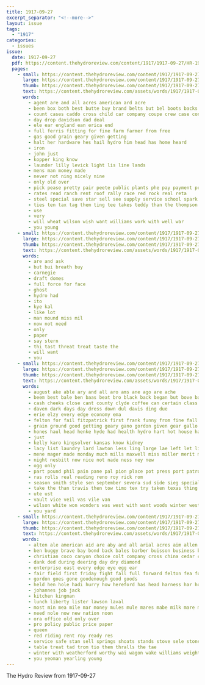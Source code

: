 ```yaml
---
title: 1917-09-27
excerpt_separator: "<!--more-->"
layout: issue
tags:
  - "1917"
categories:
  - issues
issue:
  date: 1917-09-27
  pdf: https://content.thehydroreview.com/content/1917/1917-09-27/HR-1917-09-27.pdf
  pages:
    - small: https://content.thehydroreview.com/content/1917/1917-09-27/small/HR-1917-09-27-01.jpg
      large: https://content.thehydroreview.com/content/1917/1917-09-27/large/HR-1917-09-27-01.jpg
      thumb: https://content.thehydroreview.com/content/1917/1917-09-27/thumbnails/HR-1917-09-27-01.jpg
      text: https://content.thehydroreview.com/assets/words/1917/1917-09-27/HR-1917-09-27-01.txt
      words:
        - agent are and all acres american ard acre
        - been box both best butte buy brand belts but bel boots backs bonds bollinger big bring
        - count cases caddo cross child car company coupe crew case con come can
        - day drop davidson dad deal
        - ele ear england ean erica end
        - full ferris fitting for fine farm farmer from free
        - gas good grain geary given getting
        - halt her hardware hes hail hydro him head has home heard
        - iron
        - john just
        - kopper king know
        - launder lilly levick light lis line lands
        - mens man money made
        - never not ning nicely nine
        - only old over
        - pick pease pretty pair peete public plants phe pay payment profit price per
        - rates read ranch rent roof rally race red rock real reta
        - steel special save star sell see supply service school spark styles say sale small september sedan sam second sales
        - ties ten tax tag them ting tee takes teddy than the thompson
        - use
        - very
        - will wheat wilson wish want williams work with well war
        - you young
    - small: https://content.thehydroreview.com/content/1917/1917-09-27/small/HR-1917-09-27-02.jpg
      large: https://content.thehydroreview.com/content/1917/1917-09-27/large/HR-1917-09-27-02.jpg
      thumb: https://content.thehydroreview.com/content/1917/1917-09-27/thumbnails/HR-1917-09-27-02.jpg
      text: https://content.thehydroreview.com/assets/words/1917/1917-09-27/HR-1917-09-27-02.txt
      words:
        - are and ask
        - but bui breath buy
        - carnegie
        - draft domes
        - full force for face
        - ghost
        - hydro had
        - ito
        - kye kal
        - like lot
        - man mound miss mil
        - now not need
        - only
        - paper
        - say stern
        - thi tast threat treat taste the
        - will want
        - you
    - small: https://content.thehydroreview.com/content/1917/1917-09-27/small/HR-1917-09-27-03.jpg
      large: https://content.thehydroreview.com/content/1917/1917-09-27/large/HR-1917-09-27-03.jpg
      thumb: https://content.thehydroreview.com/content/1917/1917-09-27/thumbnails/HR-1917-09-27-03.jpg
      text: https://content.thehydroreview.com/assets/words/1917/1917-09-27/HR-1917-09-27-03.txt
      words:
        - august ake able ary and all aro ams ane ago are ache
        - beem best bale ben baas beat bro black back began but bove banks bute breckenridge bottle berry banka bonds been bread broom bradley bas business big bank box buy bunch
        - cash cheeks close cant county clyde coffee can certain class change cashier cream care corn cabbage cari collins comes che check car caddo city
        - daven dark days day dress down dul davis ding due
        - erie elzy every edge economy ema
        - felton for fail fitzpatrick first frank funny from fine fall figures fairly friday fair fund full foss friend
        - grain ground good getting geary gano gordon given gear gallo goods gonzales gallery
        - hones haul head henke hyde had health hydro hart hot house has
        - just
        - kelly karo kingsolver kansas know kidney
        - lacy list laundry lard lawton less ling large lae left let line ler limb lady liberty
        - mene mager made monday much mills maxwell miss miller merit minto mill mack more money mex most marvel mee mere marx
        - night nesbitt now nice not nade ness ney new
        - ogg only
        - part pound phil pain pane pal pion place pot press port patron porting park pledge pope price por potter public paes per pies
        - ras rolls real reading reno roy rick rom
        - season smith style sen september severa sud side sieg special state store small seal sunshine shaffner sal sept stull surplus stocks see save subject suit service second severe stock shoulder ser stand saturday sand seams starch soda sale soap
        - take the than travis then tow timo tex try taken texas thing train toni
        - ute ust
        - vault vice veil vas vile van
        - wilson white won wonders was west with want woods winter western way watt wit weak will wright williamson week while well win wheat work wife
        - you yard
    - small: https://content.thehydroreview.com/content/1917/1917-09-27/small/HR-1917-09-27-04.jpg
      large: https://content.thehydroreview.com/content/1917/1917-09-27/large/HR-1917-09-27-04.jpg
      thumb: https://content.thehydroreview.com/content/1917/1917-09-27/thumbnails/HR-1917-09-27-04.jpg
      text: https://content.thehydroreview.com/assets/words/1917/1917-09-27/HR-1917-09-27-04.txt
      words:
        - alten ale american aid are aby and all arial acres aim allen
        - ben buggy brave bay bond back bales barber buisson business bank brown bradley bull best buy
        - christian coco canyon choice colt company cross china cedar clyde church can city cream clerk cane clock cosner cattle cose
        - dank ded during deering day dry diamond
        - enterprise east every edge eye egg ear
        - fair field first friday fight fall full forward felton fea for filley favors fine fulton farm
        - gordon goes gone goodenough good goods
        - held hen hole hadi hurry how hereford has head harness har horse hay hape hinton hydro
        - johannes job jack
        - kitchen kingman
        - lunch liberty lister lawson laval
        - most min mea mile mar money mules mule mares mabe milk mare man millet mower
        - need nole now new nation noon
        - ora office old only over
        - pro policy public price paper
        - queen
        - red riding rent roy ready res
        - service safe stan sell springs shoats stands stove sele stone sale surgeon shi scott stand spring set special shah smiles sion single suckling
        - table treat tad trom tio them thralls the tae
        - winter with weatherford worthy wai wagon wake williams weight world will work
        - you yeoman yearling young
---
```


The Hydro Review from 1917-09-27

<!--more-->


